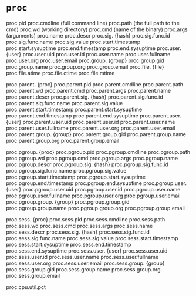 # `proc`

proc.pid
proc.cmdline (full command line)
proc.path (the full path to the cmd)
proc.wd (working directory)
proc.cmd (name of the binary)
proc.args (arguments)
proc.name
proc.descr
proc.sig. {hash}
proc.sig.func.id
proc.sig.func.name
proc.sig.value
proc.start.timestamp
proc.start.sysuptime
proc.end.timestamp
proc.end.sysuptime
proc.user. {user}
proc.user.uid
proc.user.id
proc.user.name
proc.user.fullname
proc.user.org
proc.user.email
proc.group. {group}
proc.group.gid
proc.group.name
proc.group.org
proc.group.email
proc.file. {file}
proc.file.atime
proc.file.ctime
proc.file.mtime

proc.parent. {proc}
proc.parent.pid
proc.parent.cmdline
proc.parent.path
proc.parent.wd
proc.parent.cmd
proc.parent.args
proc.parent.name
proc.parent.descr
proc.parent.sig. {hash}
proc.parent.sig.func.id
proc.parent.sig.func.name
proc.parent.sig.value
proc.parent.start.timestamp
proc.parent.start.sysuptime
proc.parent.end.timestamp
proc.parent.end.sysuptime
proc.parent.user. {user}
proc.parent.user.uid
proc.parent.user.id
proc.parent.user.name
proc.parent.user.fullname
proc.parent.user.org
proc.parent.user.email
proc.parent.group. {group}
proc.parent.group.gid
proc.parent.group.name
proc.parent.group.org
proc.parent.group.email

proc.pgroup. {proc}
proc.pgroup.pid
proc.pgroup.cmdline
proc.pgroup.path
proc.pgroup.wd
proc.pgroup.cmd
proc.pgroup.args
proc.pgroup.name
proc.pgroup.descr
proc.pgroup.sig. {hash}
proc.pgroup.sig.func.id
proc.pgroup.sig.func.name
proc.pgroup.sig.value
proc.pgroup.start.timestamp
proc.pgroup.start.sysuptime
proc.pgroup.end.timestamp
proc.pgroup.end.sysuptime
proc.pgroup.user. {user}
proc.pgroup.user.uid
proc.pgroup.user.id
proc.pgroup.user.name
proc.pgroup.user.fullname
proc.pgroup.user.org
proc.pgroup.user.email
proc.pgroup.group. {group}
proc.pgroup.group.gid
proc.pgroup.group.name
proc.pgroup.group.org
proc.pgroup.group.email

proc.sess. {proc}
proc.sess.pid
proc.sess.cmdline
proc.sess.path
proc.sess.wd
proc.sess.cmd
proc.sess.args
proc.sess.name
proc.sess.descr
proc.sess.sig. {hash}
proc.sess.sig.func.id
proc.sess.sig.func.name
proc.sess.sig.value
proc.sess.start.timestamp
proc.sess.start.sysuptime
proc.sess.end.timestamp
proc.sess.end.sysuptime
proc.sess.user. {user}
proc.sess.user.uid
proc.sess.user.id
proc.sess.user.name
proc.sess.user.fullname
proc.sess.user.org
proc.sess.user.email
proc.sess.group. {group}
proc.sess.group.gid
proc.sess.group.name
proc.sess.group.org
proc.sess.group.email

proc.cpu.util.pct



